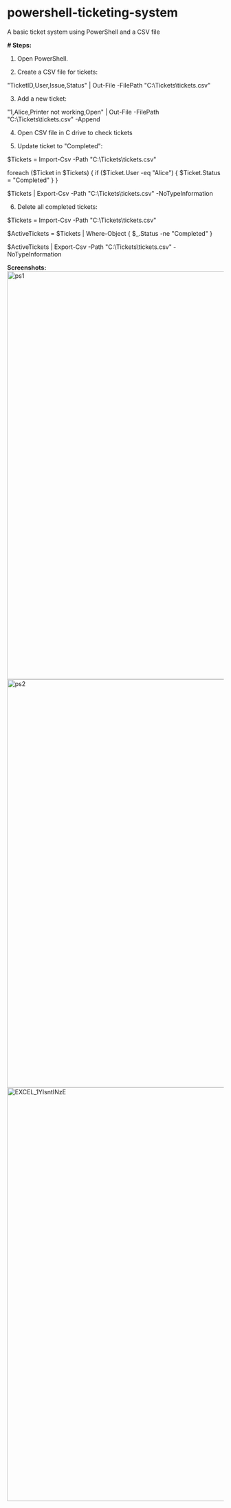 # powershell-ticketing-system
A basic ticket system using PowerShell and a CSV file

**# Steps:**

1. Open PowerShell.

2. Create a CSV file for tickets:

"TicketID,User,Issue,Status" | Out-File -FilePath "C:\Tickets\tickets.csv"

3. Add a new ticket:
   
"1,Alice,Printer not working,Open" | Out-File -FilePath "C:\Tickets\tickets.csv" -Append

4. Open CSV file in C drive to check tickets

5. Update ticket to "Completed":

$Tickets = Import-Csv -Path "C:\Tickets\tickets.csv"

foreach ($Ticket in $Tickets) {
    if ($Ticket.User -eq "Alice") {
        $Ticket.Status = "Completed"
    }
}

$Tickets | Export-Csv -Path "C:\Tickets\tickets.csv" -NoTypeInformation

6. Delete all completed tickets:

$Tickets = Import-Csv -Path "C:\Tickets\tickets.csv"

$ActiveTickets = $Tickets | Where-Object { $_.Status -ne "Completed" }

$ActiveTickets | Export-Csv -Path "C:\Tickets\tickets.csv" -NoTypeInformation

**Screenshots:**
<img width="947" alt="ps1" src="https://github.com/user-attachments/assets/c687cf2f-4103-40c8-abeb-94d93ab21a6e" />
<img width="947" alt="ps2" src="https://github.com/user-attachments/assets/4725af47-d73f-4719-b5be-05517cb55aba" />
<img width="960" alt="EXCEL_1YIsntINzE" src="https://github.com/user-attachments/assets/95cafaa5-0d07-4aea-b80a-fb7361ae6811" />

